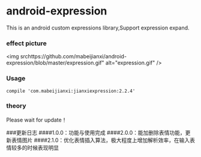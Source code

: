 # android-expression
This is an android custom expressions library,Support expression expand.

### effect picture
<img srchttps://github.com/mabeijianxi/android-expression/blob/master/expression.gif"  alt="expression.gif" />

### Usage
    compile 'com.mabeijianxi:jianxiexpression:2.2.4'

### theory
Please wait for update！

###更新日志
####1.0.0：功能与使用完成
####2.0.0：能加删除表情功能，更新表情图片
####2.1.0：优化表情插入算法，极大程度上增加解析效率，在输入表情较多的时候表现明显

